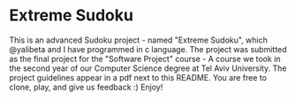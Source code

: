 # Extreme Sudoku #
This is an advanced Sudoku project - named "Extreme Sudoku", which @yalibeta and I have programmed in c language.
The project was submitted as the final project for the "Software Project" course - A course we took in the second year of our Computer Science degree at Tel Aviv University.
The project guidelines appear in a pdf next to this README. You are free to clone, play, and give us feedback :)
Enjoy!
